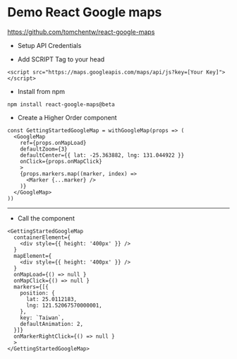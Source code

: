 # Demo React Google maps

https://github.com/tomchentw/react-google-maps

- Setup API Credentials

- Add SCRIPT Tag to your head

```
<script src="https://maps.googleapis.com/maps/api/js?key=[Your Key]"></script>

```

- Install from npm

`npm install react-google-maps@beta`


- Create a Higher Order component

```
const GettingStartedGoogleMap = withGoogleMap(props => (
  <GoogleMap
    ref={props.onMapLoad}
    defaultZoom={3}
    defaultCenter={{ lat: -25.363882, lng: 131.044922 }}
    onClick={props.onMapClick}
    >
    {props.markers.map((marker, index) =>
      <Marker {...marker} />
    )}
  </GoogleMap>
))
```

---

- Call the component


```
<GettingStartedGoogleMap
  containerElement={
    <div style={{ height: '400px' }} />
  }
  mapElement={
    <div style={{ height: '400px' }} />
  }
  onMapLoad={() => null }
  onMapClick={() => null }
  markers={[{
    position: {
      lat: 25.0112183,
      lng: 121.52067570000001,
    },
    key: `Taiwan`,
    defaultAnimation: 2,
  }]}
  onMarkerRightClick={() => null }
  >
</GettingStartedGoogleMap>
```
